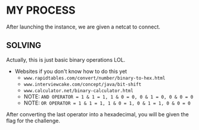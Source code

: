 # MY PROCESS

After launching the instance, we are given a netcat to connect.

## SOLVING

Actually, this is just basic binary operations LOL.
- Websites if you don't know how to do this yet
  - ```www.rapidtables.com/convert/number/binary-to-hex.html```
  - ```www.interviewcake.com/concept/java/bit-shift```
  - ```www.calculator.net/binary-calculator.html```
  - NOTE: ```AND OPERATOR = 1 & 1 = 1, 1 & 0 = 0, 0 & 1 = 0, 0 & 0 = 0```
  - NOTE: ```OR OPERATOR = 1 & 1 = 1, 1 & 0 = 1, 0 & 1 = 1, 0 & 0 = 0```

After converting the last operator into a hexadecimal, you will be given the flag for the challenge.
